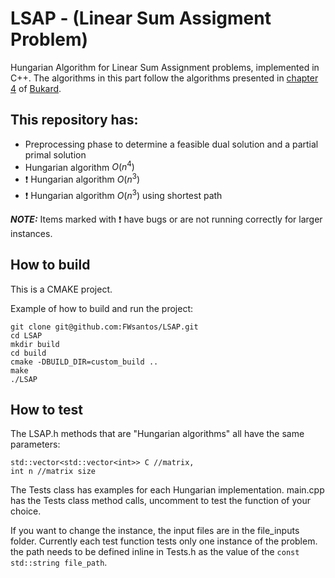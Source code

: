 # LSAP - (Linear Sum Assigment Problem)

Hungarian Algorithm for Linear Sum Assignment problems, implemented in C++. The algorithms in this part follow the algorithms presented in [chapter 4][2] of [Bukard][1].

<!-- Linearization of the Quadratic Assignment Problem for Linear Assignment Problem. -->

## This repository has:
- Preprocessing phase to determine a feasible dual solution and a partial primal solution
- Hungarian algorithm $O(n^4)$
- :exclamation: Hungarian algorithm $O(n^3)$
- :exclamation: Hungarian algorithm $O(n^3)$ using shortest path

**_NOTE:_**
Items marked with :exclamation: have bugs or are not running correctly for larger instances.

<!-- ## Repository structure -->

## How to build
This is a CMAKE project.

Example of how to build and run the project:

    git clone git@github.com:FWsantos/LSAP.git
    cd LSAP
    mkdir build
    cd build
    cmake -DBUILD_DIR=custom_build ..
    make
    ./LSAP



## How to test

The LSAP.h methods that are "Hungarian algorithms" all have the same parameters: 

    std::vector<std::vector<int>> C //matrix,
    int n //matrix size

The Tests class has examples for each Hungarian implementation.
main.cpp has the Tests class method calls, uncomment to test the function of your choice.

If you want to change the instance, the input files are in the file_inputs folder. Currently each test function tests only one instance of the problem. the path needs to be defined inline in Tests.h as the value of the `const std::string file_path`.


<!-- - Linearization of the Quadratic Assignment Problem for Linear Assignment Problem -->

<!-- ## The Linear Assignment Problem -->

<!-- ## References -->
[1]: https://epubs.siam.org/doi/book/10.1137/1.9781611972238
[2]: https://epubs.siam.org/doi/10.1137/1.9781611972238.ch4

